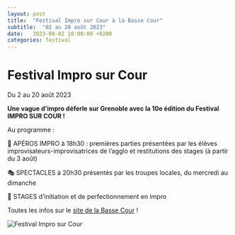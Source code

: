 ```yaml
---
layout: post
title:  "Festival Impro sur Cour à la Basse Cour"
subtitle:  "02 au 20 août 2023"
date:   2023-08-02 10:00:00 +0200
categories: festival
---
```



# Festival Impro sur Cour

Du 2 au 20 août 2023

**Une vague d’impro déferle sur Grenoble avec la 10e édition du Festival IMPRO SUR COUR !**

Au programme :

🍻  APÉROS IMPRO à 18h30 : premières parties présentées par les élèves improvisateurs-improvisatrices de l’agglo et restitutions des stages (à partir du 3 août)

🎭 SPECTACLES à 20h30 présentés par les troupes locales, du mercredi au dimanche

🐣 STAGES d’initiation et de perfectionnement en impro

Toutes les infos sur le <a href='https://www.labassecour.net/evenement/impro-sur-cour/' target="_blank">site de la Basse Cour</a> !

<img src="{{ 'assets/posts/impro-sur-cour.jpg' | relative_url }}" alt="Festival Impro sur Cour">
